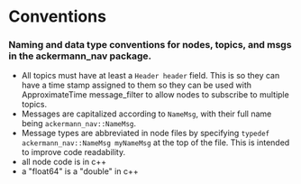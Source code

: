 # Conventions
### Naming and data type conventions for nodes, topics, and msgs in the ackermann_nav package.


- All topics must have at least a `Header header` field. This is so they can have a time stamp assigned to them so they can be used with ApproximateTime message_filter to allow nodes to subscribe to multiple topics. 
- Messages are capitalized according to `NameMsg`, with their full name being `ackermann_nav::NameMsg`.
- Message types are abbreviated in node files by specifying `typedef ackermann_nav::NameMsg myNameMsg` at the top of the file. This is intended to improve code readability. 
- all node code is in c++
- a "float64" is a "double" in c++
